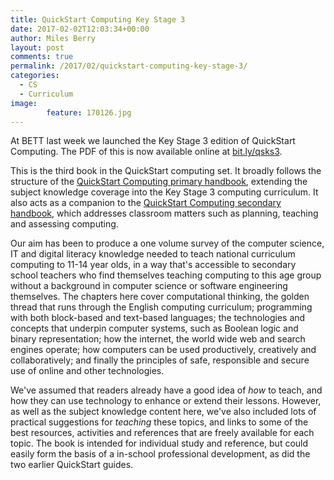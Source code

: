 ```yaml
---
title: QuickStart Computing Key Stage 3
date: 2017-02-02T12:03:34+00:00
author: Miles Berry
layout: post
comments: true
permalink: /2017/02/quickstart-computing-key-stage-3/
categories:
  - CS
  - Curriculum
image:
        feature: 170126.jpg
---
```

At BETT last week we launched the Key Stage 3 edition of QuickStart Computing. The PDF of this is now available online at [bit.ly/qsks3](http://bit.ly/qsks3).

This is the third book in the QuickStart computing set. It broadly follows the structure of the [QuickStart Computing primary handbook](http://primary.quickstartcomputing.org/resources/pdf/qs_handbook.pdf), extending the subject knowledge coverage into the Key Stage 3 computing curriculum. It also acts as a companion to the [QuickStart Computing secondary handbook](http://community.computingatschool.org.uk/files/4974/original.pdf), which addresses classroom matters such as planning, teaching and assessing computing.

Our aim has been to produce a one volume survey of the computer science, IT and digital literacy knowledge needed to teach national curriculum computing to 11-14 year olds, in a way that's accessible to secondary school teachers who find themselves teaching computing to this age group without a background in computer science or software engineering themselves. The chapters here cover computational thinking, the golden thread that runs through the English computing curriculum; programming with both block-based and text-based languages; the technologies and concepts that underpin computer systems, such as Boolean logic and binary representation; how the internet, the world wide web and search engines operate; how computers can be used productively, creatively and collaboratively; and finally the principles of safe, responsible and secure use of online and other technologies.

We've assumed that readers already have a good idea of _how_ to teach, and how they can use technology to enhance or extend their lessons. However, as well as the subject knowledge content here, we've also included lots of practical suggestions for _teaching_ these topics, and links to some of the best resources, activities and references that are freely available for each topic. The book is intended for individual study and reference, but could easily form the basis of a in-school professional development, as did the two earlier QuickStart guides.
